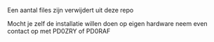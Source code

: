 Een aantal files zijn verwijdert uit deze repo

Mocht je zelf de installatie willen doen op eigen hardware neem even contact op met PD0ZRY of PD0RAF


